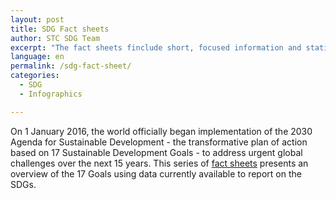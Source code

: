 ```yaml
---
layout: post
title: SDG Fact sheets
author: STC SDG Team
excerpt: "The fact sheets finclude short, focused information and statistics relating to each of the SDGs. Each fact sheets include a community spotlight section that features the work done by Canada’s non-profit organizations and charities."
language: en
permalink: /sdg-fact-sheet/
categories:
  - SDG
  - Infographics

---
```

On 1 January 2016, the world officially began implementation of the 2030 Agenda for Sustainable Development - the transformative plan of action based on 17 Sustainable Development Goals - to address urgent global challenges over the next 15 years. This series of <a href="https://www150.statcan.gc.ca/n1/pub/11-637-x/11-637-x2020001-eng.htm">fact sheets</a> presents an overview of the 17 Goals using data currently available to report on the SDGs.

